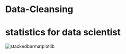 # Data-Cleansing
# statistics for data scientist
![stackedbarmatplotlib](https://github.com/fadillahrahmadaniyah/Data-Cleansing/assets/147982664/ec6e88f9-5dc7-4b0b-85b9-4f15ae917378)
